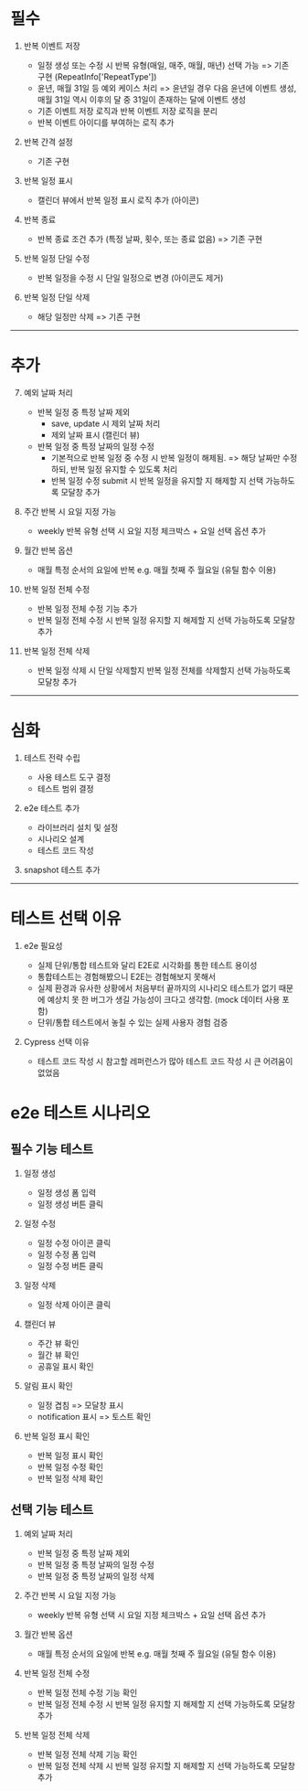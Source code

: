 # 필수

1. 반복 이벤트 저장

   - 일정 생성 또는 수정 시 반복 유형(매일, 매주, 매월, 매년) 선택 가능 => 기존 구현 (RepeatInfo['RepeatType'])
   - 윤년, 매월 31일 등 예외 케이스 처리 => 윤년일 경우 다음 윤년에 이벤트 생성, 매월 31일 역시 이후의 달 중 31일이 존재하는 달에 이벤트 생성
   - 기존 이벤트 저장 로직과 반복 이벤트 저장 로직을 분리
   - 반복 이벤트 아이디를 부여하는 로직 추가

2. 반복 간격 설정

   - 기존 구현

3. 반복 일정 표시

   - 캘린더 뷰에서 반복 일정 표시 로직 추가 (아이콘)

4. 반복 종료

   - 반복 종료 조건 추가 (특정 날짜, 횟수, 또는 종료 없음) => 기존 구현

5. 반복 일정 단일 수정

   - 반복 일정을 수정 시 단일 일정으로 변경 (아이콘도 제거)

6. 반복 일정 단일 삭제

   - 해당 일정만 삭제 => 기존 구현

---

# 추가

7. 예외 날짜 처리

   - 반복 일정 중 특정 날짜 제외
     - save, update 시 제외 날짜 처리
     - 제외 날짜 표시 (캘린더 뷰)
   - 반복 일정 중 특정 날짜의 일정 수정
     - 기본적으로 반복 일정 중 수정 시 반복 일정이 해제됨.
       => 해당 날짜만 수정하되, 반복 일정 유지할 수 있도록 처리
     - 반복 일정 수정 submit 시 반복 일정을 유지할 지 해제할 지 선택 가능하도록 모달창 추가

8. 주간 반복 시 요일 지정 가능

   - weekly 반복 유형 선택 시 요일 지정 체크박스 + 요일 선택 옵션 추가

9. 월간 반복 옵션

   - 매월 특정 순서의 요일에 반복 e.g. 매월 첫째 주 월요일 (유틸 함수 이용)

10. 반복 일정 전체 수정

    - 반복 일정 전체 수정 기능 추가
    - 반복 일정 전체 수정 시 반복 일정 유지할 지 해제할 지 선택 가능하도록 모달창 추가

11. 반복 일정 전체 삭제

    - 반복 일정 삭제 시 단일 삭제할지 반복 일정 전체를 삭제할지 선택 가능하도록 모달창 추가

---

# 심화

1. 테스트 전략 수립

   - 사용 테스트 도구 결정
   - 테스트 범위 결정

2. e2e 테스트 추가

   - 라이브러리 설치 및 설정
   - 시나리오 설계
   - 테스트 코드 작성

3. snapshot 테스트 추가

---

# 테스트 선택 이유

1. e2e 필요성
   - 실제 단위/통합 테스트와 달리 E2E로 시각화를 통한 테스트 용이성
   - 통합테스트는 경험해봤으니 E2E는 경험해보지 못해서
   - 실제 환경과 유사한 상황에서 처음부터 끝까지의 시나리오 테스트가 없기 때문에 예상치 못 한 버그가 생길 가능성이 크다고 생각함. (mock 데이터 사용 포함)
   - 단위/통합 테스트에서 놓칠 수 있는 실제 사용자 경험 검증
2. Cypress 선택 이유

   - 테스트 코드 작성 시 참고할 레퍼런스가 많아 테스트 코드 작성 시 큰 어려움이 없었음

# e2e 테스트 시나리오

## 필수 기능 테스트

1. 일정 생성

   - 일정 생성 폼 입력
   - 일정 생성 버튼 클릭

2. 일정 수정

   - 일정 수정 아이콘 클릭
   - 일정 수정 폼 입력
   - 일정 수정 버튼 클릭

3. 일정 삭제

   - 일정 삭제 아이콘 클릭

4. 캘린더 뷰

   - 주간 뷰 확인
   - 월간 뷰 확인
   - 공휴일 표시 확인

5. 알림 표시 확인

   - 일정 겹침 => 모달창 표시
   - notification 표시 => 토스트 확인

6. 반복 일정 표시 확인

   - 반복 일정 표시 확인
   - 반복 일정 수정 확인
   - 반복 일정 삭제 확인

## 선택 기능 테스트

1. 예외 날짜 처리

   - 반복 일정 중 특정 날짜 제외
   - 반복 일정 중 특정 날짜의 일정 수정
   - 반복 일정 중 특정 날짜의 일정 삭제

2. 주간 반복 시 요일 지정 가능

   - weekly 반복 유형 선택 시 요일 지정 체크박스 + 요일 선택 옵션 추가

3. 월간 반복 옵션

   - 매월 특정 순서의 요일에 반복 e.g. 매월 첫째 주 월요일 (유틸 함수 이용)

4. 반복 일정 전체 수정

   - 반복 일정 전체 수정 기능 확인
   - 반복 일정 전체 수정 시 반복 일정 유지할 지 해제할 지 선택 가능하도록 모달창 추가

5. 반복 일정 전체 삭제

   - 반복 일정 전체 삭제 기능 확인
   - 반복 일정 전체 삭제 시 반복 일정 유지할 지 해제할 지 선택 가능하도록 모달창 추가
